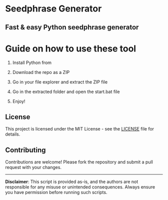 # Seedphrase Generator          
            
## Fast & easy Python seedphrase generator              
                    
# Guide on how to use these tool                   
                 
1. Install Python from               
        
2. Download the repo as a ZIP             
          
3. Go in your file explorer and extract the ZIP file        
                 
4. Go in the extracted folder and open the start.bat file         
                 
5. Enjoy!               
                     
## License                   
            
This project is licensed under the MIT License - see the [LICENSE](LICENSE) file for details.                     
       
## Contributing       
             
Contributions are welcome! Please fork the repository and submit a pull request with your changes.              
             
---            
               
**Disclaimer**: This script is provided as-is, and the authors are not responsible for any misuse or unintended consequences. Always ensure you have permission before running such scripts.               